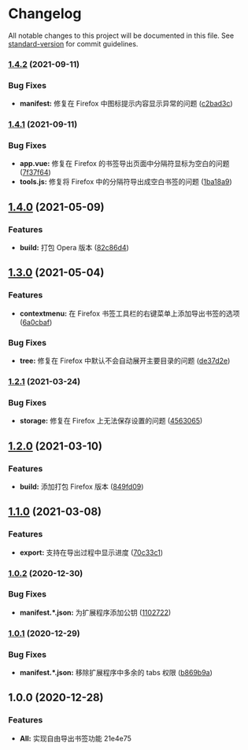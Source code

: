# Changelog

All notable changes to this project will be documented in this file. See [standard-version](https://github.com/conventional-changelog/standard-version) for commit guidelines.

### [1.4.2](https://github.com/LightAPIs/free-export-bookmarks/compare/v1.4.1...v1.4.2) (2021-09-11)


### Bug Fixes

* **manifest:** 修复在 Firefox 中图标提示内容显示异常的问题 ([c2bad3c](https://github.com/LightAPIs/free-export-bookmarks/commit/c2bad3ce30b7a02e3d7818050c8a8edb2d360139))

### [1.4.1](https://github.com/LightAPIs/free-export-bookmarks/compare/v1.4.0...v1.4.1) (2021-09-11)


### Bug Fixes

* **app.vue:** 修复在 Firefox 的书签导出页面中分隔符显标为空白的问题 ([7f37f64](https://github.com/LightAPIs/free-export-bookmarks/commit/7f37f643ddac5f0d200158c96ff29bce1d11d015))
* **tools.js:** 修复将 Firefox 中的分隔符导出成空白书签的问题 ([1ba18a9](https://github.com/LightAPIs/free-export-bookmarks/commit/1ba18a9f816330081aba70c8bee650e2b606c5f4))

## [1.4.0](https://github.com/LightAPIs/free-export-bookmarks/compare/v1.3.0...v1.4.0) (2021-05-09)


### Features

* **build:** 打包 Opera 版本 ([82c86d4](https://github.com/LightAPIs/free-export-bookmarks/commit/82c86d4d2a3762fdc26089c24851bb46cdfb4fa6))

## [1.3.0](https://github.com/LightAPIs/free-export-bookmarks/compare/v1.2.1...v1.3.0) (2021-05-04)


### Features

* **contextmenu:** 在 Firefox 书签工具栏的右键菜单上添加导出书签的选项 ([6a0cbaf](https://github.com/LightAPIs/free-export-bookmarks/commit/6a0cbaf80ef61aa80500a6bbb2c23f117ca98286))


### Bug Fixes

* **tree:** 修复在 Firefox 中默认不会自动展开主要目录的问题 ([de37d2e](https://github.com/LightAPIs/free-export-bookmarks/commit/de37d2e395716002de147451b37aeefc879e2fcb))

### [1.2.1](https://github.com/LightAPIs/free-export-bookmarks/compare/v1.2.0...v1.2.1) (2021-03-24)


### Bug Fixes

* **storage:** 修复在 Firefox 上无法保存设置的问题 ([4563065](https://github.com/LightAPIs/free-export-bookmarks/commit/45630652d0dbbfffaa9cf79f509523586e36496b))

## [1.2.0](https://github.com/LightAPIs/free-export-bookmarks/compare/v1.1.0...v1.2.0) (2021-03-10)


### Features

* **build:** 添加打包 Firefox 版本 ([849fd09](https://github.com/LightAPIs/free-export-bookmarks/commit/849fd0919b7361ab68f5dd9657a8b6a2586a350a))

## [1.1.0](https://github.com/LightAPIs/free-export-bookmarks/compare/v1.0.2...v1.1.0) (2021-03-08)


### Features

* **export:** 支持在导出过程中显示进度 ([70c33c1](https://github.com/LightAPIs/free-export-bookmarks/commit/70c33c18db2e7dd416e9dbd6ef18aaf42d0c4d27))

### [1.0.2](https://github.com/LightAPIs/free-export-bookmarks/compare/v1.0.1...v1.0.2) (2020-12-30)


### Bug Fixes

* **manifest.*.json:** 为扩展程序添加公钥 ([1102722](https://github.com/LightAPIs/free-export-bookmarks/commit/1102722496fabaf813c312e845c9445af3411ae7))

### [1.0.1](https://github.com/LightAPIs/free-export-bookmarks/compare/v1.0.0...v1.0.1) (2020-12-29)


### Bug Fixes

* **manifest.*.json:** 移除扩展程序中多余的 tabs 权限 ([b869b9a](https://github.com/LightAPIs/free-export-bookmarks/commit/b869b9aba2f7cce83a70293641b621eceefd219e))

## 1.0.0 (2020-12-28)


### Features

* **All:** 实现自由导出书签功能 21e4e75
